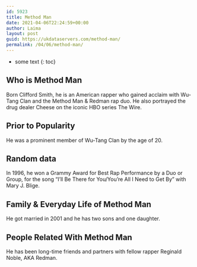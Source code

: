 ```yaml
---
id: 5923
title: Method Man
date: 2021-04-06T22:24:59+00:00
author: Laima
layout: post
guid: https://ukdataservers.com/method-man/
permalink: /04/06/method-man/
---
```


* some text
{: toc}


## Who is Method Man
                  
                  
                  
Born Clifford Smith, he is an American rapper who gained acclaim with Wu-Tang Clan and the Method Man & Redman rap duo. He also portrayed the drug dealer Cheese on the iconic HBO series The Wire.
                  
              
            
              
            
                
                
                
## Prior to Popularity
                  
                  
                  
He was a prominent member of Wu-Tang Clan by the age of 20.
                  
              
            
              
            
                
                
                
## Random data
                  
                  
                  
In 1996, he won a Grammy Award for Best Rap Performance by a Duo or Group, for the song &#8220;I&#8217;ll Be There for You/You&#8217;re All I Need to Get By&#8221; with Mary J. Blige.
                  
              
            
              
            
                
                
                
## Family & Everyday Life of Method Man
                  
                  
                  
He got married in 2001 and he has two sons and one daughter.
                  
              
            
              
            
                
                
                
## People Related With Method Man
                  
                  
                  
He has been long-time friends and partners with fellow rapper Reginald Noble, AKA Redman.
                  
              
            
              
            
                
              
            
              
              
            
            
              
            
          
          
          